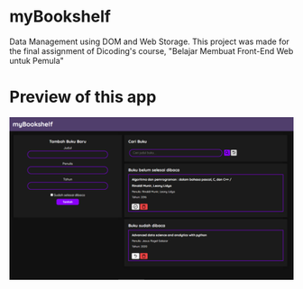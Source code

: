 # myBookshelf
Data Management using DOM and Web Storage. This project was made for the final assignment of Dicoding's course, "Belajar Membuat Front-End Web untuk Pemula"

# Preview of this app
![Preview](https://github.com/haiffy420/myBookshelf/blob/main/myBookshelf.PNG)
